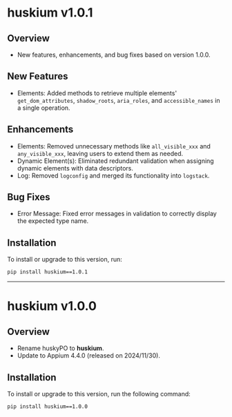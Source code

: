 # huskium v1.0.1

## Overview
- New features, enhancements, and bug fixes based on version 1.0.0.

## New Features
- Elements: Added methods to retrieve multiple elements' 
`get_dom_attributes`, `shadow_roots`, `aria_roles`, and `accessible_names` in a single operation.

## Enhancements
- Elements: Removed unnecessary methods like `all_visible_xxx` and `any_visible_xxx`, 
leaving users to extend them as needed.
- Dynamic Element(s): Eliminated redundant validation 
when assigning dynamic elements with data descriptors.
- Log: Removed `logconfig` and merged its functionality into `logstack`.

## Bug Fixes
- Error Message: Fixed error messages in validation to correctly display the expected type name.

## Installation
To install or upgrade to this version, run:
```sh
pip install huskium==1.0.1
```
---

# huskium v1.0.0

## Overview
- Rename huskyPO to **huskium**.
- Update to Appium 4.4.0 (released on 2024/11/30).

## Installation
To install or upgrade to this version, run the following command:
```sh
pip install huskium==1.0.0
```